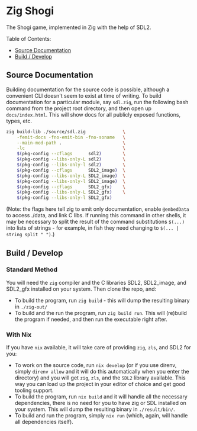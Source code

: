 # Zig Shogi

The Shogi game, implemented in Zig with the help of SDL2.

Table of Contents:

- [Source Documentation](#source-documentation)
- [Build / Develop](#build--develop)

## Source Documentation

Building documentation for the source code is possible, although a convenient
CLI doesn't seem to exist at time of writing. To build documentation for a
particular module, say `sdl.zig`, run the following bash command from the
project root directory, and then open up `docs/index.html`. This will show docs
for all publicly exposed functions, types, etc.

```sh
zig build-lib ./source/sdl.zig              \
    -femit-docs -fno-emit-bin -fno-soname   \
    --main-mod-path .                       \
    -lc                                     \
    $(pkg-config --cflags      sdl2)        \
    $(pkg-config --libs-only-L sdl2)        \
    $(pkg-config --libs-only-l sdl2)        \
    $(pkg-config --cflags      SDL2_image)  \
    $(pkg-config --libs-only-L SDL2_image)  \
    $(pkg-config --libs-only-l SDL2_image)  \
    $(pkg-config --cflags      SDL2_gfx)    \
    $(pkg-config --libs-only-L SDL2_gfx)    \
    $(pkg-config --libs-only-l SDL2_gfx)
```

(Note: the flags here tell zig to emit only documentation, enable `@embedData`
to access ./data, and link C libs. If running this command in other shells, it
may be necessary to split the result of the command substitutions `$(...)` into
lists of strings - for example, in fish they need changing to
`$(... | string split " ")`.)

## Build / Develop

### Standard Method

You will need the `zig` compiler and the C libraries SDL2, SDL2_image, and
SDL2_gfx installed on your system. Then clone the repo, and:

- To build the program, run `zig build` - this will dump the resulting binary
  in `./zig-out/`
- To build and the run the program, run `zig build run`. This will (re)build
  the program if needed, and then run the executable right after.

### With Nix

If you have `nix` available, it will take care of providing `zig`, `zls`, and
SDL2 for you:

- To work on the source code, run `nix develop` (or if you use direnv, simply
  `direnv allow` and it will do this automatically when you enter the
  directory) and you will get `zig`, `zls`, and the `SDL2` library available.
  This way you can load up the project in your editor of choice and get good
  tooling support.
- To build the program, run `nix build` and it will handle all the necessary
  dependencies, there is no need for you to have zig or SDL installed on your
  system. This will dump the resulting binary in `./result/bin/`.
- To build and run the program, simply `nix run` (which, again, will handle
  all dependencies itself).
